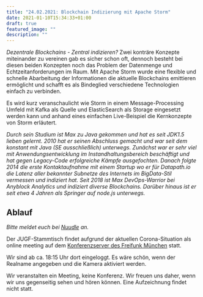 ```yaml
---
title: "24.02.2021: Blockchain Indizierung mit Apache Storm"
date: 2021-01-10T15:34:33+01:00
draft: true
featured_image: ""
description: ""
---
```


_Dezentrale Blockchains - Zentral indizieren?_ Zwei konträre Konzepte miteinander zu vereinen gab es sicher schon oft, dennoch besteht bei diesen beiden Konzepten noch das Problem der Datenmenge und Echtzeitanforderungen im Raum. Mit Apache Storm wurde eine flexible und schnelle Abarbeitung der Informationen die aktuelle Blockchains emittieren ermöglicht und schafft es als Bindeglied verschiedene Technologien einfach zu verbinden.  

Es wird kurz veranschaulicht wie Storm in einem Message-Processing Umfeld mit Kafka als Quelle und ElasticSearch als Storage eingesetzt werden kann und anhand eines einfachen Live-Beispiel die Kernkonzepte von Storm erläutert.

_Durch sein Studium ist Max zu Java gekommen und hat es seit JDK1.5 lieben gelernt. 2010 hat er seinen Abschluss gemacht und war seit dem konstant mit Java (SE ausschließlich) unterwegs. 
Zunächst war er sehr viel mit Anwendungsentwicklung im Instandhaltungsbereich beschäftigt und hat gegen Legacy-Code erfolgreiche Kämpfe ausgefochten. Danach folgte 2014 die erste Kontaktaufnahme mit einem Startup wo er für Datapath.io die Latenz aller bekannter Subnetze des Internets im BigData-Stil vermessen und indiziert hat. Seit 2018 ist Max DevOps-Warrior bei Anyblock Analytics und indiziert diverse Blockchains. Darüber hinaus ist er seit etwa 4 Jahren als Springer auf node.js unterwegs._

## Ablauf

_Bitte meldet euch bei [Nuudle]() an._

Der JUGF-Stammtisch findet aufgrund der aktuellen Corona-Situation als online meeting auf dem [Konferenzserver des Freifunk München](https://meet.ffmuc.net/jugfmeeting) statt.

Wir sind ab ca. 18:15 Uhr dort eingeloggt. Es wäre schön, wenn der Realname angegeben und die Kamera aktiviert werden.

Wir veranstalten ein Meeting, keine Konferenz. Wir freuen uns daher, wenn wir uns gegenseitig sehen und hören können.
Eine Aufzeichnung findet nicht statt.


